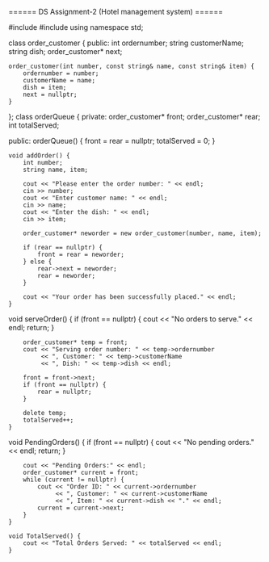 ====== DS Assignment-2 (Hotel management system) ======

#include <iostream>
#include <string>
using namespace std;

class order_customer {
public:
    int ordernumber;
    string customerName;
    string dish;
    order_customer* next;

    order_customer(int number, const string& name, const string& item) {
        ordernumber = number;
        customerName = name;
        dish = item;
        next = nullptr;
    }
};
class orderQueue {
private:
    order_customer* front;
    order_customer* rear;
    int totalServed;

public:
    orderQueue() {
        front = rear = nullptr;
        totalServed = 0;
    }

    void addOrder() {
        int number;
        string name, item;

        cout << "Please enter the order number: " << endl;
        cin >> number;
        cout << "Enter customer name: " << endl;
        cin >> name;
        cout << "Enter the dish: " << endl;
        cin >> item;

        order_customer* neworder = new order_customer(number, name, item);

        if (rear == nullptr) {
            front = rear = neworder;
        } else {
            rear->next = neworder;
            rear = neworder;
        }

        cout << "Your order has been successfully placed." << endl;
    }

void serveOrder() {
        if (front == nullptr) {
            cout << "No orders to serve." << endl;
            return;
        }

        order_customer* temp = front;
        cout << "Serving order number: " << temp->ordernumber
             << ", Customer: " << temp->customerName
             << ", Dish: " << temp->dish << endl;

        front = front->next;
        if (front == nullptr) {
            rear = nullptr;
        }

        delete temp;
        totalServed++;
    }

void PendingOrders() {
        if (front == nullptr) {
            cout << "No pending orders." << endl;
            return;
        }

        cout << "Pending Orders:" << endl;
        order_customer* current = front;
        while (current != nullptr) {
            cout << "Order ID: " << current->ordernumber
                 << ", Customer: " << current->customerName
                 << ", Item: " << current->dish << "." << endl;
            current = current->next;
        }
    }

    void TotalServed() {
        cout << "Total Orders Served: " << totalServed << endl;
    }
